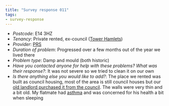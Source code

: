 ```yaml
---
title: "Survey response 011"
tags: 
- survey-response
---
```


- *Postcode*: E14 3HZ  
- *Tenancy*: Private rented, ex-council ([Tower Hamlets](providers/tower-hamlets))  
- *Provider*: [PRS](providers/PRS)
- *Duration of problem*: Progressed over a few months out of the year we lived there
- *Problem type*: Damp and mould (both historic)  
- *Have you contacted anyone for help with these problems? What was their response?*: It was not severe so we tried to clean it on our own  
- *Is there anything else you would like to add?*: The place we rented was built as council housing, most of the area is still council houses but our [old landlord purchased it from the council](cause-effect-affect/right-to-buy). The walls were very thin and a bit old. My flatmate had [asthma](cause-effect-affect/Asthma) and was concerned for his health a bit when sleeping  